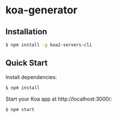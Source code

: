 # koa-generator

## Installation

```sh
$ npm install -g koa2-servers-cli
```
## Quick Start

Install dependencies:

```bash
$ npm install
```
Start your Koa app at http://localhost:3000/:

```bash
$ npm start
```